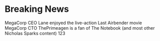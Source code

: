 # Breaking News

MegaCorp CEO Lane enjoyed the live-action Last Airbender movie
MegaCorp CTO ThePrimeagen is a fan of The Notebook (and most other Nicholas Sparks content) 123